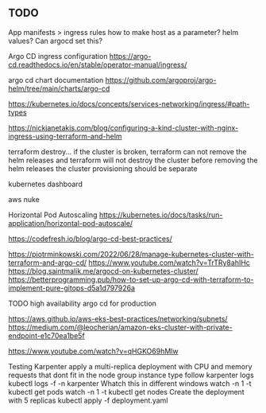 
## TODO

App manifests > ingress rules
how to make host as a parameter? helm values? Can argocd set this?

Argo CD ingress configuration
https://argo-cd.readthedocs.io/en/stable/operator-manual/ingress/

argo cd chart documentation
https://github.com/argoproj/argo-helm/tree/main/charts/argo-cd

https://kubernetes.io/docs/concepts/services-networking/ingress/#path-types

https://nickjanetakis.com/blog/configuring-a-kind-cluster-with-nginx-ingress-using-terraform-and-helm

terraform destroy... if the cluster is broken, terraform can not remove the helm releases
and terraform will not destroy the cluster before removing the helm releases
the cluster provisioning should be separate

kubernetes dashboard

aws nuke

Horizontal Pod Autoscaling
https://kubernetes.io/docs/tasks/run-application/horizontal-pod-autoscale/

https://codefresh.io/blog/argo-cd-best-practices/

https://piotrminkowski.com/2022/06/28/manage-kubernetes-cluster-with-terraform-and-argo-cd/
https://www.youtube.com/watch?v=TrTRy8ahIHc
https://blog.saintmalik.me/argocd-on-kubernetes-cluster/
https://betterprogramming.pub/how-to-set-up-argo-cd-with-terraform-to-implement-pure-gitops-d5a1d797926a

TODO high availability argo cd for production

https://aws.github.io/aws-eks-best-practices/networking/subnets/
https://medium.com/@leocherian/amazon-eks-cluster-with-private-endpoint-e1c70ea1be5f

https://www.youtube.com/watch?v=qHGKO69hMlw

Testing Karpenter
apply a multi-replica deployment with CPU and memory requests that dont fit in the node group instance type
follow karpenter logs
kubectl logs -f -n karpenter
Whatch this in different windows
watch -n 1 -t kubectl get pods
watch -n 1 -t kubectl get nodes
Create the deployment with 5 replicas
kubectl apply -f deployment.yaml
